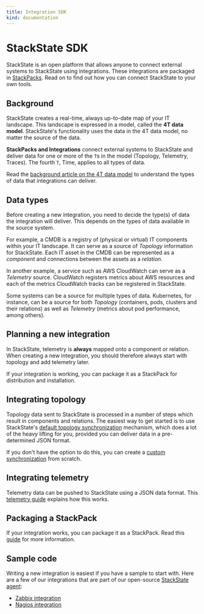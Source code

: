```yaml
---
title: Integration SDK
kind: documentation
---
```


# StackState SDK

StackState is an open platform that allows anyone to connect external systems to StackState using integrations. These integrations are packaged in [StackPacks](https://github.com/mpvvliet/stackstate-docs/tree/0f69067c340456b272cfe50e249f4f4ee680f8d9/integrations/introduction/README.md). Read on to find out how you can connect StackState to your own tools.

## Background

StackState creates a real-time, always up-to-date map of your IT landscape. This landscape is expressed in a model, called the **4T data model**. StackState's functionality uses the data in the 4T data model, no matter the source of the data.

**StackPacks and Integrations** connect external systems to StackState and deliver data for one or more of the `T`s in the model \(Topology, Telemetry, Traces\). The fourth `T`, Time, applies to all types of data.

Read the [background article on the 4T data model](https://www.stackstate.com/product/under-the-hood/) to understand the types of data that integrations can deliver.

## Data types

Before creating a new integration, you need to decide the type\(s\) of data the integration will deliver. This depends on the types of data available in the source system.

For example, a CMDB is a registry of \(physical or virtual\) IT components within your IT landscape. It can serve as a source of _Topology_ information for StackState. Each IT asset in the CMDB can be represented as a _component_ and connections between the assets as a _relation_.

In another example, a service such as AWS CloudWatch can serve as a _Telemetry_ source. CloudWatch registers metrics about AWS resources and each of the metrics CloudWatch tracks can be registered in StackState.

Some systems can be a source for multiple types of data. Kubernetes, for instance, can be a source for both _Topology_ \(containers, pods, clusters and their relations\) as well as _Telemetry_ \(metrics about pod performance, among others\).

## Planning a new integration

In StackState, telemetry is **always** mapped onto a component or relation. When creating a new integration, you should therefore always start with topology and add telemetry later.

If your integration is working, you can package it as a StackPack for distribution and installation.

## Integrating topology

Topology data sent to StackState is processed in a number of steps which result in components and relations. The easiest way to get started is to use StackState's [default topology synchronization](../configure/default_topology_synchronization.md) mechanism, which does a lot of the heavy lifting for you, provided you can deliver data in a pre-determined JSON format.

If you don't have the option to do this, you can create a [custom synchronization](../integrations/available_stackpacks/customsync.md) from scratch.

## Integrating telemetry

Telemetry data can be pushed to StackState using a JSON data format. This [telemetry guide](../configure/send_telemetry.md) explains how this works.

## Packaging a StackPack

If your integration works, you can package it as a StackPack. Read this [guide](stackpack/prepare_package.md) for more information.

## Sample code

Writing a new integration is easiest if you have a sample to start with. Here are a few of our integrations that are part of our open-source [StackState agent](https://github.com/StackVista/sts-agent-integrations-core):

* [Zabbix integration](https://github.com/StackVista/sts-agent-integrations-core/blob/master/zabbix/check.py)
* [Nagios integration](https://github.com/StackVista/sts-agent-integrations-core/blob/master/nagios/check.py)

